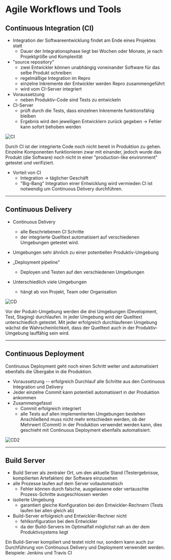 # Agile Workflows und Tools

## Continuous Integration (CI)

- Integration der Softwareentwicklung findet am Ende eines Projektes statt
  - Dauer der Integrationsphase liegt bei Wochen oder Monate, je nach Projektgröße und Komplexität
- "source repository"
  - zwei Entwickler können unabhängig voneinander Software für das selbe Produkt schreiben
  - regelmäßige Integration im Repro
  - einzelne Inkremente der Entwickler werden Repro zusammengeführt
  - wird vom CI-Server integriert
- Voraussetzung
  - neben Produktiv-Code sind Tests zu entwickeln
- CI-Server
  - prüft durch die Tests, dass einzelnen Inkremente funktionsfähig bleiben
  - Ergebnis wird den jeweiligen Entwicklern zurück gegeben -> Fehler kann sofort behoben werden
  
![CI](vorlesung2/bilder/CI.png "Continuous Integration")

Durch CI ist der integrierte Code noch nicht bereit in Produktion zu gehen. Einzelne Komponenten funktionieren zwar mit einander, jedoch wurde das Produkt (die Software) noch nicht in einer "production-like environment" getestet und verifiziert.
- Vorteil von CI
  - Integration -> täglicher Geschäft
  - "Big-Bang" Integration einer Entwicklung wird vermieden
CI ist notwendig um Continuous Delivery durchführen.

-----------------------------------------------------------------------------------------------------------------

## Continuous Delivery

- Continuous Delivery
  - alle Beschriebenen CI Schritte
  - der integrierte Quelltext automatisiert auf verschiedenen Umgebungen getestet wird. 
 
- Umgebungen sehr ähnlich zu einer potentiellen Produktiv-Umgebung
- „Deployment pipeline" 
  - Deployen und Testen auf den verschiedenen Umgebungen
- Unterschiedlich viele Umgebungen
  - hängt ab von Projekt, Team oder Organisation 
  
![CD](vorlesung2/bilder/CD.png "Continuous Delivery")
  
Vor der Podukt-Umgebung werden die drei Umgebungen (Development, Test, Staging) durchlaufen.
In jeder Umgebung wird der Quelltext unterschiedlich getestet. 
Mit jeder erfolgreich durchlaufenen Umgebung wächst die Wahrscheinlichkeit, dass der Quelltext auch in der Produktiv-Umgebung lauffähig sein wird.

-----------------------------------------------------------------------------------------------------------------

## Continuous Deployment

Continuous Deployment geht noch einen Schritt weiter und automatisiert ebenfalls die Übergabe in die Produktion.
- Voraussetzung
-- erfolgreich Durchlauf alle Schritte aus den Continuous Integration und Delivery
- Jeder einzelne Commit kann potentiell automatisiert in der Produktion ankommen
- Zusammengefasst
  - Commit erfolgreich integriert
  - alle Tests auf allen implementierten Umgebungen bestehen
Anschließend muss nicht mehr entschieden werden, ob der Mehrwert (Commit) in der Produktion verwendet werden kann, dies geschieht mit Continuous Deployment ebenfalls automatisiert.

![CD2](vorlesung2/bilder/CD2.png "Continuous Deployment")

-----------------------------------------------------------------------------------------------------------------

## Build Server

- Build Server als zentraler Ort, um den aktuelle Stand (Testergebnisse, kompilierten Artefakten) der Software einzusehen
- alle Prozesse laufen auf dem Server vollautomatisch
  - Fehler können durch falsche, ausgelassene oder vertauschte Prozess-Schritte ausgeschlossen werden
- isolierte Umgebung
  - garantiert gleiche Konfiguration bei den Entwickler-Rechnern (Tests laufen bei allen gleich ab)
- Build-Server erfolgreich und Entwickler-Rechner nicht
  - fehlkonfiguration bei dem Entwickler
  - da der Build-Servers im Optimalfall möglichst nah an der dem Produktivsystems liegt
  
Ein Build-Server kompiliert und testet nicht nur, sondern kann auch zur Durchführung von Continuous Delivery und Deployment verwendet werden.
Beispiele: Jenkins und Travis CI

 

